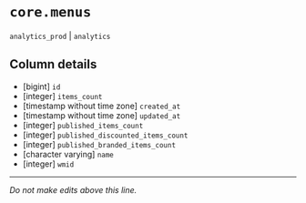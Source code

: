 # `core.menus`
`analytics_prod` | `analytics`

## Column details
* [bigint]    `id`
* [integer]   `items_count`
* [timestamp without time zone] `created_at`
* [timestamp without time zone] `updated_at`
* [integer]   `published_items_count`
* [integer]   `published_discounted_items_count`
* [integer]   `published_branded_items_count`
* [character varying] `name`
* [integer]   `wmid`

-------------------------------------------------------------------------------
*Do not make edits above this line.*
